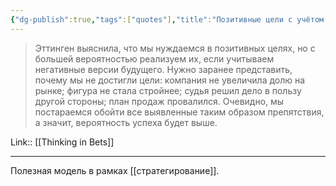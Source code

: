 ```yaml
---
{"dg-publish":true,"tags":["quotes"],"title":"Позитивные цели с учётом негативных сценариев","date":"2022-06-13T18:20:00+03:00","modified_at":"2022-06-19T09:35:18+03:00","permalink":"/quotes/202206131820/","dgHomeLink":false,"dgPassFrontmatter":true}
---
```



> Эттинген выяснила, что мы нуждаемся в позитивных целях, но с большей вероятностью реализуем их, если учитываем негативные версии будущего. Нужно заранее представить, почему мы не достигли цели: компания не увеличила долю на рынке; фигура не стала стройнее; судья решил дело в пользу другой стороны; план продаж провалился. Очевидно, мы постараемся обойти все выявленные таким образом препятствия, а значит, вероятность успеха будет выше.

Link:: [[Thinking in Bets]]

---

Полезная модель в рамках [[стратегирование]].
